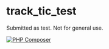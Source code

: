 # track_tic_test

Submitted as test.  Not for general use.

[![PHP Composer](https://github.com/mctrivia/track_tic_test/actions/workflows/php.yml/badge.svg)](https://github.com/mctrivia/track_tic_test/actions/workflows/php.yml)
